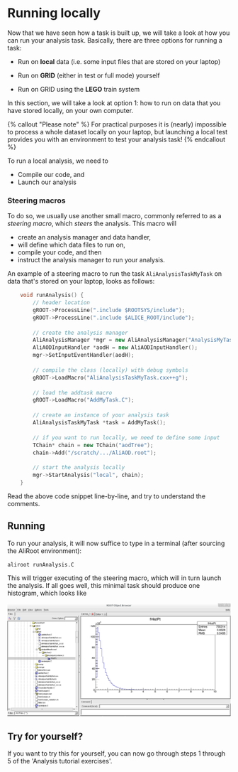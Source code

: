 # Running locally
Now that we have seen how a task is built up, we will take a look at how you can run your analysis task. Basically, there are three options for running a task:

*  Run on **local** data (i.e. some input files that are stored on your laptop)

*  Run on **GRID** (either in test or full mode) yourself

*  Run on GRID using the **LEGO** train system

In this section, we will take a look at option 1: how to run on data that you have stored locally, on your own computer. 

{% callout "Please note" %}
For practical purposes it is (nearly) impossible to process a whole dataset locally on your laptop, but launching a local test provides you with an environment to test your analysis task!
{% endcallout %}

To run a local analysis, we need to

* Compile our code, and
* Launch our analysis

### Steering macros

To do so, we usually use another small macro, commonly referred to as a *steering macro*, which *steers* the analysis. This macro will 
- create an analysis manager and data handler, 
- will define which data files to run on, 
- compile your code, and then 
- instruct the analysis manager to run your analysis. 

An example of a steering macro to run the task `AliAnalysisTaskMyTask` on data that's stored on your laptop, looks as follows:


```cpp
    void runAnalysis() {
        // header location
        gROOT->ProcessLine(".include $ROOTSYS/include");
        gROOT->ProcessLine(".include $ALICE_ROOT/include");

        // create the analysis manager
        AliAnalysisManager *mgr = new AliAnalysisManager("AnalysisMyTask");
        AliAODInputHandler *aodH = new AliAODInputHandler();
        mgr->SetInputEventHandler(aodH);

        // compile the class (locally) with debug symbols
        gROOT->LoadMacro("AliAnalysisTaskMyTask.cxx++g");

        // load the addtask macro
        gROOT->LoadMacro("AddMyTask.C");

        // create an instance of your analysis task
        AliAnalysisTaskMyTask *task = AddMyTask();

        // if you want to run locally, we need to define some input
        TChain* chain = new TChain("aodTree");
        chain->Add("/scratch/.../AliAOD.root");

        // start the analysis locally
        mgr->StartAnalysis("local", chain);
    }
```

Read the above code snippet line-by-line, and try to understand the comments. 

## Running

To run your analysis, it will now suffice to type in a terminal (after sourcing the AliRoot environment): 
```
aliroot runAnalysis.C 
```

This will trigger executing of the steering macro, which will in turn launch the analysis. If all goes well, this minimal task should produce one histogram, which looks like

![image](browser.png)

## Try for yourself? 

If you want to try this for yourself, you can now go through steps 1 through 5 of the 'Analysis tutorial exercises'.
